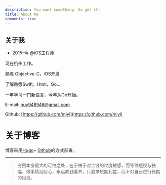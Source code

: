 ```yaml
---
description: You want something. Go get it!
title: About Me
comments: true
---
```



关于我
---

- 2015-今 @iOS工程师

现在杭州工作。

熟练 Objective-C，iOS开发

了解熟悉Swift，Html，Go...

一年学习一门新语言，今年从Go开始。

E-mail: [huy948946@gmail.com](mailto:huy948946@gmail.com)

Github: [https://github.com/mjyi](https://github.com/mjyi)

关于博客
========

博客采用[Hugo](http://gohugo.io/)+ [Github](https://github.com/)的方式部署。


---

>穷困本身最大的可怕之处，在于由于对金钱的过度敏感，而导致短视与狭隘，做事情没耐心，永远向钱看齐，只追求短期利益，而不对自己进行长期的投资。
